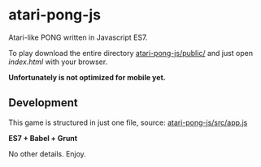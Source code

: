 # atari-pong-js
Atari-like PONG written in Javascript ES7.

To play download the entire directory [atari-pong-js/public/](https://github.com/valeriogiocondi/atari-pong-js/blob/master/public/) and just open *index.html* with your browser.

**Unfortunately is not optimized for mobile yet.**

## Development
This game is structured in just one file, source: [atari-pong-js/src/app.js](https://github.com/valeriogiocondi/atari-pong-js/blob/master/src/app.js)

**ES7 + Babel + Grunt**

No other details. Enjoy.
